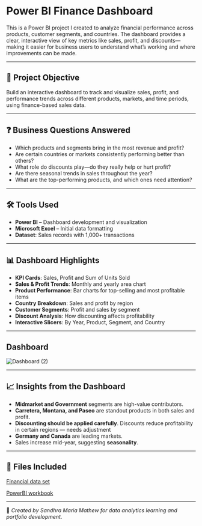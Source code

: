 # Power BI Finance Dashboard

This is a Power BI project I created to analyze financial performance across products, customer segments, and countries. The dashboard provides a clear, interactive view of key metrics like sales, profit, and discounts—making it easier for business users to understand what’s working and where improvements can be made.

---

## 📌 Project Objective

Build an interactive dashboard to track and visualize sales, profit, and performance trends across different products, markets, and time periods, using finance-based sales data.

---

## ❓ Business Questions Answered

- Which products and segments bring in the most revenue and profit?
- Are certain countries or markets consistently performing better than others?
- What role do discounts play—do they really help or hurt profit?
- Are there seasonal trends in sales throughout the year?
- What are the top-performing products, and which ones need attention?

---
## 🛠️ Tools Used

- **Power BI** – Dashboard development and visualization
- **Microsoft Excel** – Initial data formatting
- **Dataset**: Sales records with 1,000+ transactions

---

## 📊 Dashboard Highlights

- **KPI Cards**: Sales, Profit and Sum of Units Sold
- **Sales & Profit Trends**: Monthly and yearly area chart
- **Product Performance**: Bar charts for top-selling and most profitable items
- **Country Breakdown**: Sales and profit by region
- **Customer Segments**: Profit and sales by segment
- **Discount Analysis**: How discounting affects profitability
- **Interactive Slicers**: By Year, Product, Segment, and Country

---

## Dashboard
![Dashboard (2)](https://github.com/user-attachments/assets/4bd55d81-a116-40c9-bf5a-a008a6a11080)

---

## 📈 Insights from the Dashboard

- **Midmarket and Government** segments are high-value contributors.
- **Carretera, Montana, and Paseo** are standout products in both sales and profit.
- **Discounting should be applied carefully**. Discounts reduce profitability in certain regions — needs adjustment
- **Germany and Canada** are leading markets.
- Sales increase mid-year, suggesting **seasonality**.

---

## 📁 Files Included

<a href=https://github.com/DatawithSandhra/Financial_dashboard_powerbi/blob/main/Finance%20dataset.xlsx>Financial data set</a>

<a href= https://github.com/DatawithSandhra/Financial_dashboard_powerbi/blob/main/financial%20dashboard%20powerbi.pbix>PowerBI workbook</a>

---

📘 *Created by Sandhra Maria Mathew for data analytics learning and portfolio development.*
